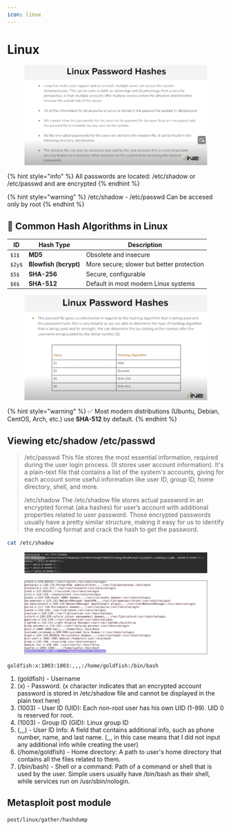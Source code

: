 ```yaml
---
icon: linux
---
```


# Linux

<figure><img src="../../../../.gitbook/assets/Screenshot 2025-07-18 173826.png" alt=""><figcaption></figcaption></figure>

{% hint style="info" %}
All passwords are located: /etc/shadow or /etc/passwd and are encrypted&#x20;
{% endhint %}

{% hint style="warning" %}
/etc/shadow - /etc/passwd Can be accesed only by root
{% endhint %}

## &#x20;🔐 Common Hash Algorithms in Linux

| ID     | Hash Type             | Description                               |
| ------ | --------------------- | ----------------------------------------- |
| `$1$`  | **MD5**               | Obsolete and insecure                     |
| `$2y$` | **Blowfish (bcrypt)** | More secure; slower but better protection |
| `$5$`  | **SHA-256**           | Secure, configurable                      |
| `$6$`  | **SHA-512**           | Default in most modern Linux systems      |

<figure><img src="../../../../.gitbook/assets/image (1) (1) (1) (1) (1) (1) (1) (1) (1).png" alt=""><figcaption></figcaption></figure>

{% hint style="warning" %}
✅ Most modern distributions (Ubuntu, Debian, CentOS, Arch, etc.) use **SHA-512** by default.
{% endhint %}

## Viewing etc/shadow /etc/passwd

> /etc/passwd This file stores the most essential information, required during the user login process. (It stores user account information). It's a plain-text file that contains a list of the system's accounts, giving for each account some useful information like user ID, group ID, home directory, shell, and more.
>
> /etc/shadow The /etc/shadow file stores actual password in an encrypted format (aka hashes) for user’s account with additional properties related to user password. Those encrypted passwords usually have a pretty similar structure, making it easy for us to identify the encoding format and crack the hash to get the password.

```bash
cat /etc/shadow
```

<figure><img src="../../../../.gitbook/assets/image (1) (1) (1) (1) (1) (1) (1) (1) (1) (1).png" alt=""><figcaption></figcaption></figure>

<figure><img src="../../../../.gitbook/assets/8vhblpQ.png" alt=""><figcaption></figcaption></figure>

`goldfish:x:1003:1003:,,,:/home/goldfish:/bin/bash`

1. (goldfish) - Username
2. (x) - Password. (x character indicates that an encrypted account password is stored in /etc/shadow file and cannot be displayed in the plain text here)
3. (1003) - User ID (UID): Each non-root user has his own UID (1-99). UID 0 is reserved for root.
4. (1003) - Group ID (GID): Linux group ID
5. (,,,) - User ID Info: A field that contains additional info, such as phone number, name, and last name. (,,, in this case means that I did not input any additional info while creating the user)
6. (/home/goldfish) - Home directory: A path to user's home directory that contains all the files related to them.
7. (/bin/bash) - Shell or a command: Path of a command or shell that is used by the user. Simple users usually have /bin/bash as their shell, while services run on /usr/sbin/nologin.

## Metasploit post module

```
post/linux/gather/hashdump
```
